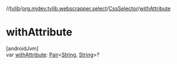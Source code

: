 //[tvlib](../../../index.md)/[org.mjdev.tvlib.webscrapper.select](../index.md)/[CssSelector](index.md)/[withAttribute](with-attribute.md)

# withAttribute

[androidJvm]\
var [withAttribute](with-attribute.md): [Pair](https://kotlinlang.org/api/latest/jvm/stdlib/kotlin/-pair/index.html)&lt;[String](https://kotlinlang.org/api/latest/jvm/stdlib/kotlin/-string/index.html), [String](https://kotlinlang.org/api/latest/jvm/stdlib/kotlin/-string/index.html)&gt;?
